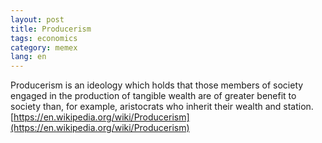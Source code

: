 ```yaml
---
layout: post
title: Producerism
tags: economics
category: memex
lang: en
---
```

 
Producerism is an ideology which holds that those members of society engaged in the production of tangible wealth are of greater benefit to society than, for example, aristocrats who inherit their wealth and station.
[https://en.wikipedia.org/wiki/Producerism](https://en.wikipedia.org/wiki/Producerism)

